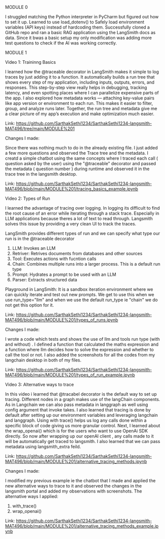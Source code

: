MODULE 0

I struggled matching the Python interpreter in PyCharm but figured out how to set it up.
Learned to use load_dotenv() to Safely load environment variables (API keys) instead of hardcoding them.
Successfully cloned a GitHub repo and ran a basic RAG application using the LangSmith docs as data.
Since it bwas a basic setup my only modification was adding more test questions to check if the AI was working correctly.

MODULE 1

Video 1: Traininng Basics

I learned how the @traceable decorator in LangSmith makes it simple to log traces by just adding it to a function. It automatically builds a run tree that shows every step of my application, including inputs, outputs, errors, and responses. This step-by-step view really helps in debugging, tracking latency, and even spotting places where I can parallelize expensive parts of the app. I also explored how metadata works — attaching key-value pairs like app version or environment to each run. This makes it easier to filter, group, and analyze runs later. Together, the run tree and metadata give me a clear picture of my app’s execution and make optimization much easier.

Link: https://github.com/SarthakSethi1234/SarthakSethi1234-langsmith-MAT496/tree/main/MODULE%201

Changes I made: 

Since there was nothing much to do in the already existing file. I just added a few more questions and observed the Trace tree and the metadata. I creatd a simple chatbot using the same concepts where I traced each call ( question asked by the user) using the "@traceable" decorator and passed the metadata ( question number ) during runtime and observed it in the trace tree in the langsmith desktop.

Link: https://github.com/SarthakSethi1234/SarthakSethi1234-langsmith-MAT496/blob/main/MODULE%201/tracing_basics_example.ipynb

Video 2: Types of Run

I learned the advantage of tracing over logging. In logging its difficult to find the root cause of an error while iterating through a stack trace. Especially in LLM applications because theres a lot of text to read through. Langsmith solves this issue by providing a very clean UI to track the traces.

LangSmith provides different types of run and we can specify what type our run is in the @traceable decorator
1. LLM: Invokes an LLM
2. Retriver: Retrives documents from databases and other sources
3. Tool: Executes actions with fucntion calls
4. Chain: Combines multiple runs into a larger process. This is a default run type
5. Prompt: Hydrates a prompt to be used with an LLM
6. Parser: Extracts structured data

Playground in LangSmith: It is a sandbox iteration environment where we can quickly iterate and test out new prompts. We get to use this when we use run_type="llm" and when we use the default run_type ie "chain" we do not get this option for it.

Link: https://github.com/SarthakSethi1234/SarthakSethi1234-langsmith-MAT496/blob/main/MODULE%201/types_of_runs.ipynb

Changes I made:

I wrote a code which tests and shows the use of llm and tools run type (with and without) . I defined a function that calculated the maths expression and a function where llm decides how to solve the expression and whether to call the tool or not. I also added the screenshots for all the codes from my langchain desktop in both of my files.

Link: https://github.com/SarthakSethi1234/SarthakSethi1234-langsmith-MAT496/blob/main/MODULE%201/types_of_run_example.ipynb

Video 3: Alternative ways to trace

In this video i learned that @tracabel decorator is the default way to set up tracing. Different nodes in a graph makes use of the langChain components. As in Langchain we can also pass metadata in langgraph as well using config argument that invoke takes. I also learned that tracing is done by default after setting up our environment variables and leveraging langchain and langgraph. Using with trace() helps us log any calls done within a specific block of code giving us more granular control. Next, I learned about the wrap_openai() which is for the users who want to use OpenAi SDK directly. So now after wrapping up our openAI client , any calls made to it will be automatically get traced to langsmith. I also learned that we can pass metadata using langsmith_extra feild.

Link: https://github.com/SarthakSethi1234/SarthakSethi1234-langsmith-MAT496/blob/main/MODULE%201/alternative_tracing_methods.ipynb

Changes I made:

I modified my previous example ie the chatbot that I made and applied the new alternative ways to trace to it and observed the changes in the langsmith portal and added my observations with screenshots.
The alternative ways I applied: 
1. with_trace()
2. wrap_openai()

Link: https://github.com/SarthakSethi1234/SarthakSethi1234-langsmith-MAT496/blob/main/MODULE%201/alternative_tracing_methods_example.ipynb
